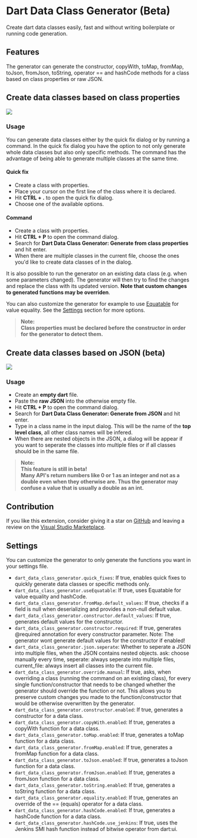 # Dart Data Class Generator (Beta)

Create dart data classes easily, fast and without writing boilerplate or running code generation.  

## Features

The generator can generate the constructor, copyWith, toMap, fromMap, toJson, fromJson, toString, operator == and hashCode methods for a class based on class properties or raw JSON.

## Create data classes based on class properties

![](assets/gif_from_class.gif)

### **Usage**

You can generate data classes either by the quick fix dialog or by running a command. In the quick fix dialog you have the option to not only generate whole data classes but also only specific methods. The command has the advantage of being able to generate multiple classes at the same time.

#### **Quick fix**

- Create a class with properties.
- Place your cursor on the first line of the class where it is declared.
- Hit **CTRL + .** to open the quick fix dialog.
- Choose one of the available options.

#### **Command**

- Create a class with properties.
- Hit **CTRL + P** to open the command dialog.
- Search for **Dart Data Class Generator: Generate from class properties** and hit enter.
- When there are multiple classes in the current file, choose the ones you'd like to create data classes of in the dialog.

It is also possible to run the generator on an existing data class (e.g. when some parameters changed). The generator will then try 
to find the changes and replace the class with its updated version. **Note that custom changes to generated functions may be overriden**.

You can also customize the generator for example to use [Equatable](https://pub.dev/packages/equatable) for value equality. See the [Settings](#-settings) section for more options.

> **Note:**  
> **Class properties must be declared before the constructor in order for the generator to detect them.**  

## Create data classes based on JSON (beta)

![](assets/gif_from_json.gif)

### **Usage**

- Create an **empty dart** file.
- Paste the **raw JSON** into the otherwise empty file.
- Hit **CTRL + P** to open the command dialog.
- Search for **Dart Data Class Generator: Generate from JSON** and hit enter.
- Type in a class name in the input dialog. This will be the name of the **top level class**, all other class names will be infered.
- When there are nested objects in the JSON, a dialog will be appear if you want to seperate the classes into multiple files or if all classes should be in the same file.

> **Note:**  
> **This feature is still in beta!**  
> **Many API's return numbers like 0 or 1 as an integer and not as a double even when they otherwise are. Thus the generator may confuse a value that is usually a double as an int.**  

## Contribution

If you like this extension, consider giving it a star on [GitHub](https://github.com/BendixMa/Dart-Data-Class-Generator) and leaving a review on the [Visual Studio Marketplace](https://marketplace.visualstudio.com/items?itemName=BendixMa.dart-data-class-generator).

## Settings

You can customize the generator to only generate the functions you want in your settings file.

* `dart_data_class_generator.quick_fixes`: If true, enables quick fixes to quickly generate data classes or specific methods only.
* `dart_data_class_generator.useEquatable`: If true, uses Equatable for value equality and hashCode.
* `dart_data_class_generator.fromMap.default_values`: If true, checks if a field is null when deserializing and provides a non-null default value.
* `dart_data_class_generator.constructor.default_values`: If true, generates default values for the constructor.
* `dart_data_class_generator.constructor.required`: If true, generates @required annotation for every constructor parameter. Note: The generator wont generate default values for the constructor if enabled!
* `dart_data_class_generator.json.seperate`: Whether to seperate a JSON into multiple files, when the JSON contains nested objects. ask: choose manually every time, seperate: always seperate into multiple files, current_file: always insert all classes into the current file.
* `dart_data_class_generator.override.manual`: If true, asks, when overriding a class (running the command on an existing class), for every single function/constructor that needs to be changed whether the generator should override the function or not. This allows you to preserve custom changes you made to the function/constructor that would be otherwise overwritten by the generator.
* `dart_data_class_generator.constructor.enabled`: If true, generates a constructor for a data class.
* `dart_data_class_generator.copyWith.enabled`: If true, generates a copyWith function for a data class.
* `dart_data_class_generator.toMap.enabled`: If true, generates a toMap function for a data class.
* `dart_data_class_generator.fromMap.enabled`: If true, generates a fromMap function for a data class.
* `dart_data_class_generator.toJson.enabled`: If true, generates a toJson function for a data class.
* `dart_data_class_generator.fromJson.enabled`: If true, generates a fromJson function for a data class.
* `dart_data_class_generator.toString.enabled`: If true, generates a toString function for a data class.
* `dart_data_class_generator.equality.enabled`: If true, generates an override of the == (equals) operator for a data class.
* `dart_data_class_generator.hashCode.enabled`: If true, generates a hashCode function for a data class.
* `dart_data_class_generator.hashCode.use_jenkins`: If true, uses the Jenkins SMI hash function instead of bitwise operator from dart:ui.